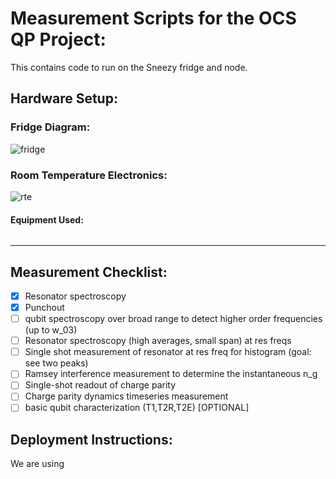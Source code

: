 # Measurement Scripts for the OCS QP Project:

This contains code to run on the Sneezy fridge and node.

## Hardware Setup:

### Fridge Diagram:

![fridge](fridge.png)

### Room Temperature Electronics:

![rte](rte.png)

#### Equipment Used:

```json

```

---

## Measurement Checklist:

- [x] Resonator spectroscopy
- [x] Punchout
- [ ] qubit spectroscopy over broad range to detect higher order frequencies (up to w_03)
- [ ] Resonator spectroscopy (high averages, small span) at res freqs
- [ ] Single shot measurement of resonator at res freq for histogram (goal: see two peaks)
- [ ] Ramsey interference measurement to determine the instantaneous n_g
- [ ] Single-shot readout of charge parity
- [ ] Charge parity dynamics timeseries measurement
- [ ] basic qubit characterization (T1,T2R,T2E) [OPTIONAL]

## Deployment Instructions:

We are using
